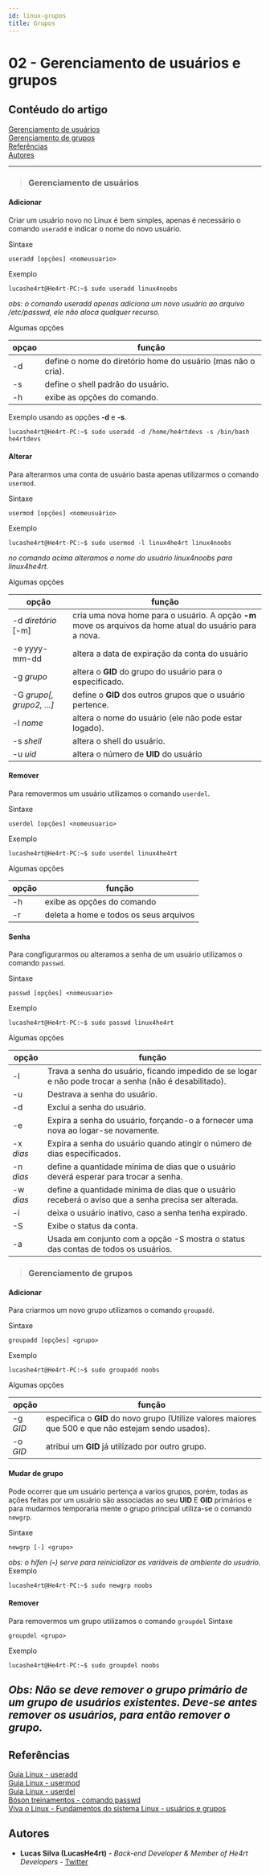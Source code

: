 ```yaml
---
id: linux-grupos
title: Grupos
---
```


# 02 - Gerenciamento de usuários e grupos

## Contéudo do artigo

[Gerenciamento de usuários](#usuarios)<br>
[Gerenciamento de grupos](#grupos)<br>
[Referências](#Referências)<br>
[Autores](#Autores)

---

> <h3 id="usuarios"> Gerenciamento de usuários </h3>

#### Adicionar

Criar um usuário novo no Linux é bem simples, apenas é necessário o comando `useradd` e indicar o nome do novo usuário.

Sintaxe

```console
useradd [opções] <nomeusuario>
```

Exemplo

```console
lucashe4rt@He4rt-PC:~$ sudo useradd linux4noobs
```

_obs: o comando useradd apenas adiciona um novo usuário ao arquivo /etc/passwd, ele não aloca qualquer recurso._

Algumas opções

| opçao | função                                                       |
| ----- | ------------------------------------------------------------ |
| -d    | define o nome do diretório home do usuário (mas não o cria). |
| -s    | define o shell padrão do usuário.                            |
| -h    | exibe as opções do comando.                                  |

Exemplo usando as opções **-d** e **-s**.

```console
lucashe4rt@He4rt-PC:~$ sudo useradd -d /home/he4rtdevs -s /bin/bash he4rtdevs
```

#### Alterar

Para alterarmos uma conta de usuário basta apenas utilizarmos o comando `usermod`.

Sintaxe

```console
usermod [opções] <nomeusuário>
```

Exemplo

```console
lucashe4rt@He4rt-PC:~$ sudo usermod -l linux4he4rt linux4noobs
```

_no comando acima alteramos o nome do usuário linux4noobs para linux4he4rt._

Algumas opções

| opção                     | função                                                                                                   |
| ------------------------- | -------------------------------------------------------------------------------------------------------- |
| -d _diretório_ [-m]       | cria uma nova home para o usuário. A opção **-m** move os arquivos da home atual do usuário para a nova. |
| -e yyyy-mm-dd             | altera a data de expiração da conta do usuário                                                           |
| -g _grupo_                | altera o **GID** do grupo do usuário para o especificado.                                                |
| -G _grupo[, grupo2, ...]_ | define o **GID** dos outros grupos que o usuário pertence.                                               |
| -l _nome_                 | altera o nome do usuário (ele não pode estar logado).                                                    |
| -s _shell_                | altera o shell do usuário.                                                                               |
| -u _uid_                  | altera o número de **UID** do usuário                                                                    |

#### Remover

Para removermos um usuário utilizamos o comando `userdel`.

Sintaxe

```console
userdel [opções] <nomeusuario>
```

Exemplo

```console
lucashe4rt@He4rt-PC:~$ sudo userdel linux4he4rt
```

Algumas opções

| opção | função                                 |
| ----- | -------------------------------------- |
| -h    | exibe as opções do comando             |
| -r    | deleta a home e todos os seus arquivos |

#### Senha

Para congfigurarmos ou alteramos a senha de um usuário utilizamos o comando `passwd`.

Sintaxe

```console
passwd [opções] <nomeusuario>
```

Exemplo

```console
lucashe4rt@He4rt-PC:~$ sudo passwd linux4he4rt
```

Algumas opções

| opção     | função                                                                                                 |
| --------- | ------------------------------------------------------------------------------------------------------ |
| -l        | Trava a senha do usuário, ficando impedido de se logar e não pode trocar a senha (não é desabilitado). |
| -u        | Destrava a senha do usuário.                                                                           |
| -d        | Exclui a senha do usuário.                                                                             |
| -e        | Expira a senha do usuário, forçando-o a fornecer uma nova ao logar-se novamente.                       |
| -x _dias_ | Expira a senha do usuário quando atingir o número de dias especificados.                               |
| -n _dias_ | define a quantidade mínima de dias que o usuário deverá esperar para trocar a senha.                   |
| -w _dias_ | define a quantidade mínima de dias que o usuário receberá o aviso que a senha precisa ser alterada.    |
| -i        | deixa o usuário inativo, caso a senha tenha expirado.                                                  |
| -S        | Exibe o status da conta.                                                                               |
| -a        | Usada em conjunto com a opção -S mostra o status das contas de todos os usuários.                      |

> <h3 id="grupos"> Gerenciamento de grupos </h3>

#### Adicionar

Para criarmos um novo grupo utilizamos o comando `groupadd`.

Sintaxe

```console
groupadd [opções] <grupo>
```

Exemplo

```console
lucashe4rt@He4rt-PC:~$ sudo groupadd noobs
```

Algumas opções

| opção    | função                                                                                               |
| -------- | ---------------------------------------------------------------------------------------------------- |
| -g _GID_ | especifica o **GID** do novo grupo (Utilize valores maiores que 500 e que não estejam sendo usados). |
| -o _GID_ | atribui um **GID** já utilizado por outro grupo.                                                     |

#### Mudar de grupo

Pode ocorrer que um usuário pertença a varios grupos, porém, todas as ações feitas por um usuário são associadas ao seu **UID** E **GID** primários e para mudarmos temporaria mente o grupo principal utiliza-se o comando `newgrp`.

Sintaxe

```console
newgrp [-] <grupo>
```

_obs: o hífen (**-**) serve para reinicializar as variáveis de ambiente do usuário._
Exemplo

```console
lucashe4rt@He4rt-PC:~$ sudo newgrp noobs
```

#### Remover

Para removermos um grupo utilizamos o comando `groupdel`
Sintaxe

```console
groupdel <grupo>
```

Exemplo

```console
lucashe4rt@He4rt-PC:~$ sudo groupdel noobs
```

## _Obs: Não se deve remover o grupo primário de um grupo de usuários existentes. Deve-se antes remover os usuários, para então remover o grupo._

## Referências

[Guia Linux - useradd](http://guialinux.uniriotec.br/useradd/)<br>
[Guia Linux - usermod](http://guialinux.uniriotec.br/usermod/)<br>
[Guia Linux - userdel](http://guialinux.uniriotec.br/userdel/)<br>
[Bóson treinamentos - comando passwd](http://www.bosontreinamentos.com.br/linux/38-gerenciamento-de-usuarios-e-grupos-05-alterar-senhas-comando-passwd/)<br>
[Viva o Linux - Fundamentos do sistema Linux - usuários e grupos](https://www.vivaolinux.com.br/artigo/Fundamentos-do-sistema-Linux-usuarios-e-grupos/?pagina=4)

## Autores

- **Lucas Silva (LucasHe4rt)** - _Back-end Developer & Member of He4rt Developers_ - [Twitter](https://twitter.com/lucashe4rt)
